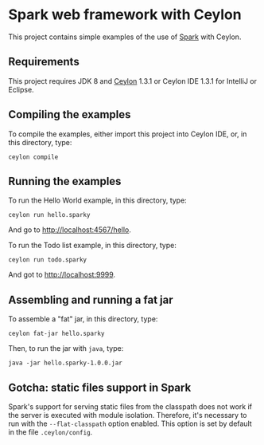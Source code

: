 # Spark web framework with Ceylon

This project contains simple examples of the use of [Spark] 
with Ceylon.

[Spark]: http://sparkjava.com/

## Requirements

This project requires JDK 8 and [Ceylon] 1.3.1 or Ceylon IDE 
1.3.1 for IntelliJ or Eclipse.

[Ceylon]: https://ceylon-lang.org/download

## Compiling the examples

To compile the examples, either import this project into 
Ceylon IDE, or, in this directory, type:

    ceylon compile

## Running the examples

To run the Hello World example, in this directory, type:

    ceylon run hello.sparky

And go to <http://localhost:4567/hello>.

To run the Todo list example, in this directory, type:

    ceylon run todo.sparky

And got to <http://localhost:9999>.

## Assembling and running a fat jar

To assemble a "fat" jar, in this directory, type:

    ceylon fat-jar hello.sparky

Then, to run the jar with `java`, type:

    java -jar hello.sparky-1.0.0.jar

## Gotcha: static files support in Spark

Spark's support for serving static files from the classpath
does not work if the server is executed with module 
isolation. Therefore, it's necessary to run with the 
`--flat-classpath` option enabled. This option is set by 
default in the file `.ceylon/config`.